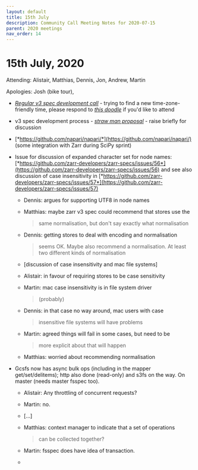 ```yaml
---
layout: default
title: 15th July
description: Community Call Meeting Notes for 2020-07-15
parent: 2020 meetings
nav_order: 14
---
```


# 15th July, 2020

Attending: Alistair, Matthias, Dennis, Jon, Andrew, Martin

Apologies: Josh (bike tour),

-   [*Regular v3 spec development
    call*](https://github.com/zarr-developers/community/issues/33) -
    trying to find a new time-zone-friendly time, please respond to
    [*this doodle*](https://doodle.com/poll/76syg3ycbuuyebdg) if you'd
    like to attend

-   v3 spec development process - [*straw man
    proposal*](https://github.com/zarr-developers/zarr-specs/issues/13) -
    raise briefly for discussion

-   [*https://github.com/napari/napari/*](https://github.com/napari/napari/)
    (some integration with Zarr during SciPy sprint)

-   Issue for discussion of expanded character set for node names:
    [*https://github.com/zarr-developers/zarr-specs/issues/56*](https://github.com/zarr-developers/zarr-specs/issues/56)
    and see also discussion of case insensitivity in
    [*https://github.com/zarr-developers/zarr-specs/issues/57*](https://github.com/zarr-developers/zarr-specs/issues/57)

    -   Dennis: argues for supporting UTF8 in node names

    -   Matthias: maybe zarr v3 spec could recommend that stores use the
        > same normalisation, but don't say exactly what normalisation

    -   Dennis: getting stores to deal with encoding and normalisation
        > seems OK. Maybe also recommend a normalisation. At least two
        > different kinds of normalisation

    -   \[discussion of case insensitivity and mac file systems\]

    -   Alistair: in favour of requiring stores to be case sensitivity

    -   Martin: mac case insensitivity is in file system driver
        > (probably)

    -   Dennis: in that case no way around, mac users with case
        > insensitive file systems will have problems

    -   Martin: agreed things will fail in some cases, but need to be
        > more explicit about that will happen

    -   Matthias: worried about recommending normalisation

-   Gcsfs now has async bulk ops (including in the mapper
    get/set/delitems); http also done (read-only) and s3fs on the way.
    On master (needs master fsspec too).

    -   Alistair: Any throttling of concurrent requests?

    -   Martin: no.

    -   \[...\]

    -   Matthias: context manager to indicate that a set of operations
        > can be collected together?

    -   Martin: fsspec does have idea of transaction.

    -   


